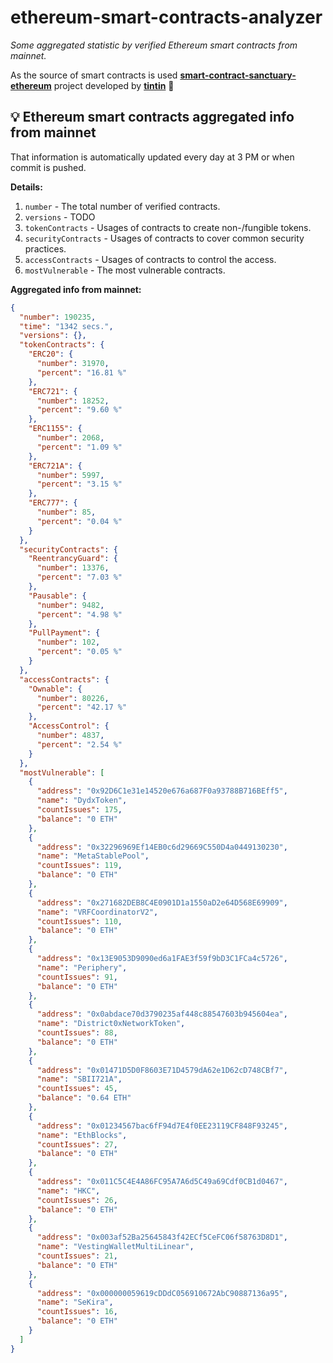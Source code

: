 # ethereum-smart-contracts-analyzer

*Some aggregated statistic by verified Ethereum smart contracts from mainnet.*

As the source of smart contracts is used **[smart-contract-sanctuary-ethereum](https://github.com/tintinweb/smart-contract-sanctuary-ethereum)** project developed by **[tintin](https://github.com/tintinweb)** 👏

## 💡 Ethereum smart contracts aggregated info from mainnet

That information is automatically updated every day at 3 PM or when commit is pushed.

**Details:**

1. `number` - The total number of verified contracts.
2. `versions` - TODO
3. `tokenContracts` - Usages of contracts to create non-/fungible tokens.
4. `securityContracts` - Usages of contracts to cover common security practices. 
5. `accessContracts` - Usages of contracts to control the access.
6. `mostVulnerable` - The most vulnerable contracts.

**Aggregated info from mainnet:**

```json
{
  "number": 190235,
  "time": "1342 secs.",
  "versions": {},
  "tokenContracts": {
    "ERC20": {
      "number": 31970,
      "percent": "16.81 %"
    },
    "ERC721": {
      "number": 18252,
      "percent": "9.60 %"
    },
    "ERC1155": {
      "number": 2068,
      "percent": "1.09 %"
    },
    "ERC721A": {
      "number": 5997,
      "percent": "3.15 %"
    },
    "ERC777": {
      "number": 85,
      "percent": "0.04 %"
    }
  },
  "securityContracts": {
    "ReentrancyGuard": {
      "number": 13376,
      "percent": "7.03 %"
    },
    "Pausable": {
      "number": 9482,
      "percent": "4.98 %"
    },
    "PullPayment": {
      "number": 102,
      "percent": "0.05 %"
    }
  },
  "accessContracts": {
    "Ownable": {
      "number": 80226,
      "percent": "42.17 %"
    },
    "AccessControl": {
      "number": 4837,
      "percent": "2.54 %"
    }
  },
  "mostVulnerable": [
    {
      "address": "0x92D6C1e31e14520e676a687F0a93788B716BEff5",
      "name": "DydxToken",
      "countIssues": 175,
      "balance": "0 ETH"
    },
    {
      "address": "0x32296969Ef14EB0c6d29669C550D4a0449130230",
      "name": "MetaStablePool",
      "countIssues": 119,
      "balance": "0 ETH"
    },
    {
      "address": "0x271682DEB8C4E0901D1a1550aD2e64D568E69909",
      "name": "VRFCoordinatorV2",
      "countIssues": 110,
      "balance": "0 ETH"
    },
    {
      "address": "0x13E9053D9090ed6a1FAE3f59f9bD3C1FCa4c5726",
      "name": "Periphery",
      "countIssues": 91,
      "balance": "0 ETH"
    },
    {
      "address": "0x0abdace70d3790235af448c88547603b945604ea",
      "name": "District0xNetworkToken",
      "countIssues": 88,
      "balance": "0 ETH"
    },
    {
      "address": "0x01471D5D0F8603E71D4579dA62e1D62cD748CBf7",
      "name": "SBII721A",
      "countIssues": 45,
      "balance": "0.64 ETH"
    },
    {
      "address": "0x01234567bac6fF94d7E4f0EE23119CF848F93245",
      "name": "EthBlocks",
      "countIssues": 27,
      "balance": "0 ETH"
    },
    {
      "address": "0x011C5C4E4A86FC95A7A6d5C49a69Cdf0CB1d0467",
      "name": "HKC",
      "countIssues": 26,
      "balance": "0 ETH"
    },
    {
      "address": "0x003af52Ba25645843f42ECf5CeFC06f58763D8D1",
      "name": "VestingWalletMultiLinear",
      "countIssues": 21,
      "balance": "0 ETH"
    },
    {
      "address": "0x000000059619cDDdC056910672AbC90887136a95",
      "name": "SeKira",
      "countIssues": 16,
      "balance": "0 ETH"
    }
  ]
}
```
